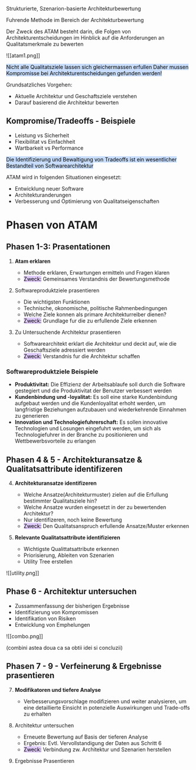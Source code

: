 
Strukturierte, Szenarion-basierte Architekturbewertung

Fuhrende Methode im Bereich der Architekturbewertung

Der Zweck des ATAM besteht darin, die Folgen von Architekturentscheidungen im Hinblick auf die Anforderungen an Qualitatsmerkmale zu bewerten

![[atam1.png]]

<mark style="background: #ADCCFFA6;">Nicht alle Qualitatsziele lassen sich gleichermassen erfullen
Daher mussen Kompromisse bei Architekturentscheidungen gefunden werden!</mark>

Grundsatzliches Vorgehen:
- Aktuelle Architektur und Geschaftsziele verstehen
- Darauf basierend die Architektur bewerten

## Kompromise/Tradeoffs - Beispiele

- Leistung vs Sicherheit
- Flexibilitat vs Einfachheit
- Wartbarkeit vs Performance

<mark style="background: #ADCCFFA6;">Die Identifizierung und Bewaltigung von Tradeoffs ist ein wesentlicher Bestandteil von Softwarearchitektur</mark>

ATAM wird in folgenden Situationen eingesetzt:
- Entwicklung neuer Software
- Architekturanderungen
- Verbesserung und Optimierung von Qualitatseigenschaften


# Phasen von ATAM


## Phasen 1-3: Prasentationen

1. **Atam erklaren**
	- Methode erklaren, Erwartungen ermitteln und Fragen klaren
	- <mark style="background: #D2B3FFA6;">Zweck:</mark> Gemeinsames Verstandnis der Bewertungsmethode

2. Softwareproduktziele prasentieren
	- Die wichtigsten Funktionen 
	- Technische, okonomische, politische Rahmenbedingungen
	- Welche Ziele konnen als primare Architekturreiber dienen?
	- <mark style="background: #D2B3FFA6;">Zweck:</mark> Grundlage fur die zu erfullende Ziele erkennen

3. Zu Untersuchende Architektur prasentieren
	- Softwarearchitekt erklart die Architektur und deckt auf, wie die Geschaftsziele adressiert werden
	- <mark style="background: #D2B3FFA6;">Zweck:</mark> Verstandnis fur die Architektur schaffen

### Softwareproduktziele Beispiele

- **Produktivitat:** Die Effizienz der Arbeitsablaufe soll durch die Software gestegiert und die Produktivitat der Benutzer verbessert werden
- **Kundenbindung und -loyalitat:** Es soll eine starke Kundenbindung aufgebaut werden und die Kundenloyalitat erhoht werden, um langfristige Beziehungen aufzubauen und wiederkehrende Einnahmen zu generieren
- **Innovation und Technologiefuhrerschaft:** Es sollen innovative Technologien und Losungen eingefuhrt werden, um sich als Technologiefuhrer in der Branche zu positionieren und Wettbewerbsvorteile zu erlangen


## Phasen 4 & 5 - Architekturansatze & Qualitatsattribute identifizeren

4. **Architekturansatze identifizeren**
	- Welche Ansatze(Architekturmuster) zielen auf die Erfullung bestimmter Qualitatsziele hin?
	- Welche Ansatze wurden eingesetzt in der zu bewertenden Architektur?
	- Nur identifizeren, noch keine Bewertung
	- <mark style="background: #D2B3FFA6;">Zweck:</mark> Den Qualitatsanspruch erfullende Ansatze/Muster erkennen

5. **Relevante Qualitatsattribute identifizieren**
	- Wichtigste Qualittatsattribute erkennen
	- Priorisierung, Ableiten von Szenarien
	- Utility Tree erstellen


![[utility.png]]


## Phase 6 - Architektur untersuchen

- Zussammenfassung der bisherigen Ergebnisse
- Identifizierung von Kompromissen
- Identifikation von Risiken
- Entwicklung von Emphelungen


![[combo.png]]

(combini astea doua ca sa obtii idei si concluzii)


## Phasen 7 - 9 - Verfeinerung & Ergebnisse prasentieren

7. **Modifikatoren und tiefere Analyse**
	- Verbesserungsvorschlage modifizieren und weiter analysieren, um eine detaillierte Einsicht in potenzielle Auswirkungen und Trade-offs zu erhalten

8. Architektur untersuchen
	- Erneuete Bewertung auf Basis der tieferen Analyse
	- Ergebnis: Evtl. Vervollstandigung der Daten aus Schritt 6
	- <mark style="background: #D2B3FFA6;">Zweck:</mark> Verbindung zw. Architektur und Szenarien herstellen

9. Ergebnisse Prasentieren